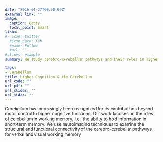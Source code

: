 ```yaml
---
date: "2016-04-27T00:00:00Z"
external_link: ""
image:
  caption: Getty
  focal_point: Smart
links:
#- icon: twitter
  #icon_pack: fab
  #name: Follow
  #url: ""
#slides: example
summary: We study cerebro-cerebellar pathways and their roles in higher cognition.

tags:
- Cerebellum
title: Higher Cognition & the Cerebellum 
url_code: ""
url_pdf: ""
url_slides: ""
url_video: ""
---
```


Cerebellum has increasingly been recognized for its contributions beyond motor control to higher cognitive functions. Our work focuses on the roles of cerebellum in working memory, i.e., the ability to hold information in short-term memory. We use neuroimaging techniques to examine the structural and functional connectivity of the cerebro-cerebellar pathways for verbal and visual working memory.  
